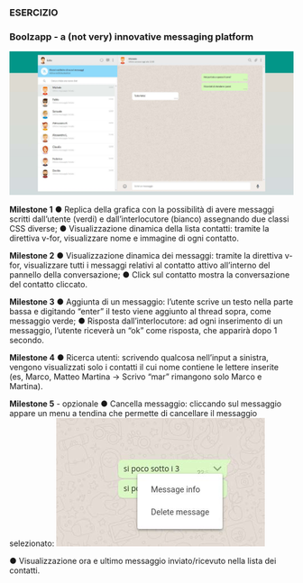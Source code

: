 ### ESERCIZIO

### Boolzapp - a (not very) innovative messaging platform

![alt text](image.jpg)

**Milestone 1**
● Replica della grafica con la possibilità di avere messaggi scritti dall’utente (verdi) e dall’interlocutore (bianco) assegnando due classi CSS diverse;
● Visualizzazione dinamica della lista contatti: tramite la direttiva v-for, visualizzare nome e immagine di ogni contatto.

**Milestone 2**
● Visualizzazione dinamica dei messaggi: tramite la direttiva v-for, visualizzare tutti i messaggi relativi al contatto attivo all’interno del pannello della conversazione;
● Click sul contatto mostra la conversazione del contatto cliccato.

**Milestone 3**
● Aggiunta di un messaggio: l’utente scrive un testo nella parte bassa e digitando
“enter” il testo viene aggiunto al thread sopra, come messaggio verde;
● Risposta dall’interlocutore: ad ogni inserimento di un messaggio, l’utente riceverà un “ok” come risposta, che apparirà dopo 1 secondo.

**Milestone 4**
● Ricerca utenti: scrivendo qualcosa nell’input a sinistra, vengono visualizzati solo i contatti il cui nome contiene le lettere inserite (es, Marco, Matteo Martina -> Scrivo “mar” rimangono solo Marco e Martina).

**Milestone 5** - opzionale
● Cancella messaggio: cliccando sul messaggio appare un menu a tendina che
permette di cancellare il messaggio selezionato:
![alt text](image1.jpg)

● Visualizzazione ora e ultimo messaggio inviato/ricevuto nella lista dei contatti.